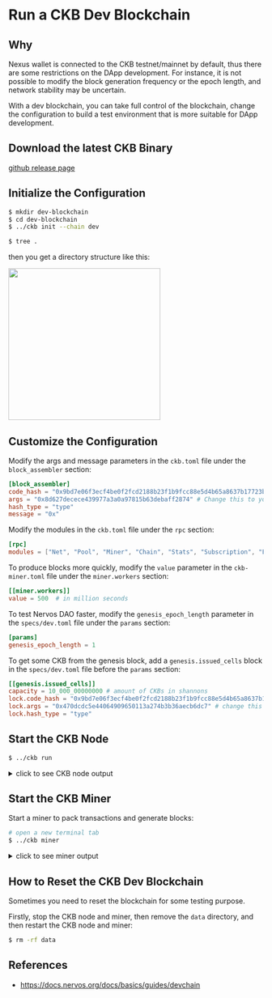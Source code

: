 # Run a CKB Dev Blockchain

## Why

Nexus wallet is connected to the CKB testnet/mainnet by default, thus there are some restrictions on the DApp development. For instance, it is not possible to modify the block generation frequency or the epoch length, and network stability may be uncertain.

With a dev blockchain, you can take full control of the blockchain, change the configuration to build a test environment that is more suitable for DApp development.

## Download the latest CKB Binary

[github release page](https://github.com/nervosnetwork/ckb/releases)

## Initialize the Configuration

```bash
$ mkdir dev-blockchain
$ cd dev-blockchain
$ ../ckb init --chain dev

$ tree .
```

then you get a directory structure like this:

<image width="300" src="./assets/tree.png">

## Customize the Configuration

Modify the args and message parameters in the `ckb.toml` file under the `block_assembler` section:

```toml
[block_assembler]
code_hash = "0x9bd7e06f3ecf4be0f2fcd2188b23f1b9fcc88e5d4b65a8637b17723bbda3cce8"
args = "0x8d627decece439977a3a0a97815b63debaff2874" # Change this to your lock_arg value if you want.
hash_type = "type"
message = "0x"
```

Modify the modules in the `ckb.toml` file under the `rpc` section:

```toml
[rpc]
modules = ["Net", "Pool", "Miner", "Chain", "Stats", "Subscription", "Experiment", "Debug", "Indexer"] # Add "Indexer" module
```

To produce blocks more quickly, modify the `value` parameter in the `ckb-miner.toml` file under the `miner.workers` section:

```toml
[[miner.workers]]
value = 500  # in million seconds
```

To test Nervos DAO faster, modify the `genesis_epoch_length` parameter in the `specs/dev.toml` file under the `params` section:

```toml
[params]
genesis_epoch_length = 1
```

To get some CKB from the genesis block, add a `genesis.issued_cells` block in the `specs/dev.toml` file before the `params` section:

```toml
[[genesis.issued_cells]]
capacity = 10_000_00000000 # amount of CKBs in shannons
lock.code_hash = "0x9bd7e06f3ecf4be0f2fcd2188b23f1b9fcc88e5d4b65a8637b17723bbda3cce8"
lock.args = "0x470dcdc5e44064909650113a274b3b36aecb6dc7" # change this to your lock args
lock.hash_type = "type"
```

## Start the CKB Node

```bash
$ ../ckb run
```

<details>

<summary> click to see CKB node output </summary>

```log
2020-06-05 18:31:14.970 +08:00 main INFO sentry  sentry is disabled
2020-06-05 18:31:15.058 +08:00 main INFO ckb-db  Initialize a new database
2020-06-05 18:31:15.136 +08:00 main INFO ckb-db  Init database version 20191127135521
2020-06-05 18:31:15.162 +08:00 main INFO ckb-memory-tracker  track current process: unsupported
2020-06-05 18:31:15.164 +08:00 main INFO main  ckb version: 0.32.1 (9ebc9ce 2020-05-29)
2020-06-05 18:31:15.164 +08:00 main INFO main  chain genesis hash: 0x823b2ff5785b12da8b1363cac9a5cbe566d8b715a4311441b119c39a0367488c
2020-06-05 18:31:15.166 +08:00 main INFO ckb-network  Generate random key
2020-06-05 18:31:15.166 +08:00 main INFO ckb-network  write random secret key to "/PATH/ckb_v0.32.1_x86_64-apple-darwin/data/network/secret_key"
2020-06-05 18:31:15.177 +08:00 NetworkRuntime INFO ckb-network  p2p service event: ListenStarted { address: "/ip4/0.0.0.0/tcp/8115" }
2020-06-05 18:31:15.179 +08:00 NetworkRuntime INFO ckb-network  Listen on address: /ip4/0.0.0.0/tcp/8115/p2p/QmSHk4EucevEuX76Q44hEdYpRxr3gyDmbKtnMQ4kxGaJ6m
2020-06-05 18:31:15.185 +08:00 main INFO ckb-db  Initialize a new database
2020-06-05 18:31:15.211 +08:00 main INFO ckb-db  Init database version 20191201091330
2020-06-05 18:31:26.586 +08:00 ChainService INFO ckb-chain  block: 1, hash: 0x47995f78e95202d2c85ce11bce2ee16d131a57d871f7d93cd4c90ad2a8220bd1, epoch: 0(1/1000), total_diff: 0x200, txs: 1
```

The dev blockchain is now running, rpc endpoint is: `http://localhost:8114`

</details>

## Start the CKB Miner

Start a miner to pack transactions and generate blocks:

```bash
# open a new terminal tab
$ ../ckb miner
```

<details>

<summary> click to see miner output </summary>

```log
2020-06-05 18:31:21.558 +08:00 main INFO sentry  sentry is disabled
Dummy-Worker ⠁ [00:00:00]
Found! #1 0x47995f78e95202d2c85ce11bce2ee16d131a57d871f7d93cd4c90ad2a8220bd1
Found! #2 0x19978085abfa6204471d42bfb279eac0c20e3b81745b48c4dcaea85643e301f9
Found! #3 0x625b230f84cb92bcd9cb0bf76d1397c1d948ab25c19df3c4edc246a765f94427
Found! #4 0x4550fb3b62d9d5ba4d3926db6704b25b90438cfb67037d253ceceb2d86ffdbf7
```

</details>

## How to Reset the CKB Dev Blockchain

Sometimes you need to reset the blockchain for some testing purpose.

Firstly, stop the CKB node and miner, then remove the `data` directory, and then restart the CKB node and miner:

```bash
$ rm -rf data
```

## References

- https://docs.nervos.org/docs/basics/guides/devchain
